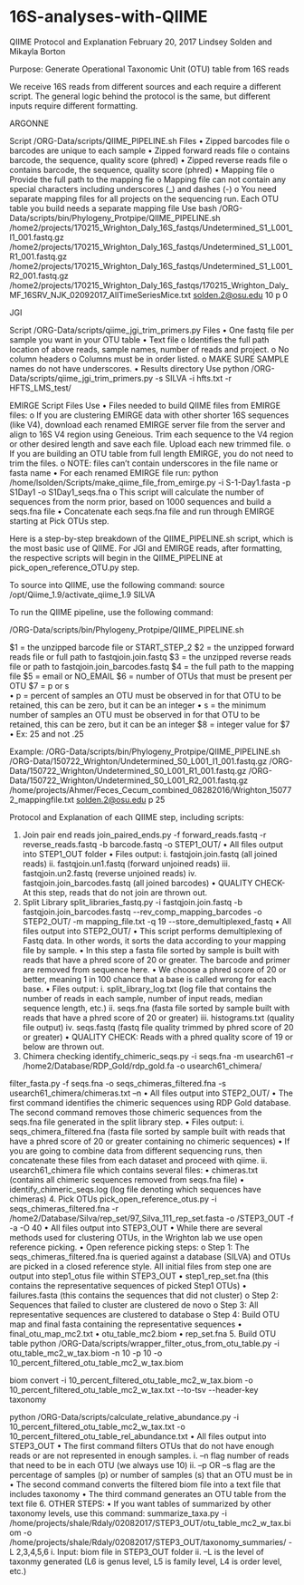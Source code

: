 # 16S-analyses-with-QIIME

QIIME Protocol and Explanation
February 20, 2017
Lindsey Solden and Mikayla Borton

Purpose: Generate Operational Taxonomic Unit (OTU) table from 16S reads 

We receive 16S reads from different sources and each require a different script. The general logic behind the protocol is the same, but different inputs require different formatting.

ARGONNE

Script /ORG-Data/scripts/QIIME_PIPELINE.sh
Files
•	Zipped barcodes file
o	barcodes are unique to each sample
•	Zipped forward reads file 
o	contains barcode, the sequence, quality score (phred)
•	Zipped reverse reads file 
o	contains barcode, the sequence, quality score (phred)
•	Mapping file 
o	Provide the full path to the mapping fie
o	Mapping file can not contain any special characters including underscores (_) and dashes (-)
o	You need separate mapping files for all projects on the sequencing run. Each OTU table you build needs a separate mapping file
Use
bash /ORG-Data/scripts/bin/Phylogeny_Protpipe/QIIME_PIPELINE.sh /home2/projects/170215_Wrighton_Daly_16S_fastqs/Undetermined_S1_L001_I1_001.fastq.gz /home2/projects/170215_Wrighton_Daly_16S_fastqs/Undetermined_S1_L001_R1_001.fastq.gz /home2/projects/170215_Wrighton_Daly_16S_fastqs/Undetermined_S1_L001_R2_001.fastq.gz /home2/projects/170215_Wrighton_Daly_16S_fastqs/170215_Wrighton_Daly_MF_16SRV_NJK_02092017_AllTimeSeriesMice.txt solden.2@osu.edu 10 p 0

JGI

Script /ORG-Data/scripts/qiime_jgi_trim_primers.py 
Files
•	One fastq file per sample you want in your OTU table
•	Text file 
o	Identifies the full path location of above reads, sample names, number of reads and project. 
o	No column headers
o	Columns must be in order listed. 
o	MAKE SURE SAMPLE names do not have underscores.
•	Results directory
Use 
python /ORG-Data/scripts/qiime_jgi_trim_primers.py -s SILVA -i hfts.txt -r HFTS_LMS_test/


EMIRGE
Script
Files
Use
•	Files needed to build QIIME files from EMIRGE files:
o	If you are clustering EMIRGE data with other shorter 16S sequences (like V4), download each renamed EMIRGE server file from the server and align to 16S V4 region using Geneious. Trim each sequence to the V4 region or other desired length and save each file. Upload each new trimmed file. 
o	If you are building an OTU table from full length EMIRGE, you do not need to trim the files.
o	NOTE: files can’t contain underscores in the file name or fasta name
•	For each renamed EMIRGE file run:
python /home/lsolden/Scripts/make_qiime_file_from_emirge.py -i S-1-Day1.fasta -p S1Day1 -o S1Day1_seqs.fna
o	This script will calculate the number of sequences from the norm prior, based on 1000 sequences and build a seqs.fna file
•	Concatenate each seqs.fna file and run through EMIRGE starting at Pick OTUs step.


Here is a step-by-step breakdown of the QIIME_PIPELINE.sh script, which is the most basic use of QIIME. For JGI and EMIRGE reads, after formatting, the respective scripts will begin in the QIIME_PIPELINE at pick_open_reference_OTU.py step.

To source into QIIME, use the following command:
source /opt/Qiime_1.9/activate_qiime_1.9 SILVA

To run the QIIME pipeline, use the following command:

/ORG-Data/scripts/bin/Phylogeny_Protpipe/QIIME_PIPELINE.sh 

$1 = the unzipped barcode file or START_STEP_2
	$2 = the unzipped forward reads file or full path to fastqjoin.join.fastq
   	$3 = the unzipped reverse reads file or path to fastqjoin.join_barcodes.fastq
	$4 = the full path to the mapping file 
   	$5 = email or NO_EMAIL
	$6 = number of OTUs that must be present per OTU
  	$7 = p or s  
•	p = percent of samples an OTU must be observed in for that OTU to be retained, this can be zero, but it can be an integer
•	s = the minimum number of samples an OTU must be observed in for that OTU to be retained, this can be zero, but it can be an integer
   	$8 = integer value for $7  
•	Ex: 25 and not .25

Example:
/ORG-Data/scripts/bin/Phylogeny_Protpipe/QIIME_PIPELINE.sh /ORG-Data/150722_Wrighton/Undetermined_S0_L001_I1_001.fastq.gz /ORG-Data/150722_Wrighton/Undetermined_S0_L001_R1_001.fastq.gz /ORG-Data/150722_Wrighton/Undetermined_S0_L001_R2_001.fastq.gz
/home/projects/Ahmer/Feces_Cecum_combined_08282016/Wrighton_150772_mappingfile.txt solden.2@osu.edu p 25

Protocol and Explanation of each QIIME step, including scripts:
1.	Join pair end reads 
join_paired_ends.py -f forward_reads.fastq -r reverse_reads.fastq -b barcode.fastq -o STEP1_OUT/
•	All files output into STEP1_OUT folder
•	Files output:
i.	fastqjoin.join.fastq (all joined reads)
ii.	fastqjoin.un1.fastq (forward unjoined reads)
iii.	fastqjoin.un2.fastq (reverse unjoined reads)
iv.	fastqjoin.join_barcodes.fastq (all joined barcodes)
•	QUALITY CHECK- At this step, reads that do not join are thrown out.
2.	Split Library
split_libraries_fastq.py -i fastqjoin.join.fastq -b fastqjoin.join_barcodes.fastq --rev_comp_mapping_barcodes -o STEP2_OUT/ -m mapping_file.txt  -q 19 --store_demultiplexed_fastq
•	All files output into STEP2_OUT/
•	This script performs demultiplexing of Fastq data. In other words, it sorts the data according to your mapping file by sample. 
•	In this step a fasta file sorted by sample is built with reads that have a phred score of 20 or greater.  The barcode and primer are removed from sequence here.
•	We choose a phred score of 20 or better, meaning 1 in 100 chance that a base is called wrong for each base.
•	Files output:
i.	split_library_log.txt (log file that contains the number of reads in each sample, number of input reads, median sequence length, etc.)
ii.	seqs.fna (fasta file sorted by sample built with reads that have a phred score of 20 or greater)
iii.	histograms.txt (quality file output)
iv.	seqs.fastq (fastq file quality trimmed by phred score of 20 or greater)
•	QUALITY CHECK: Reads with a phred quality score of 19 or below are thrown out.
3.	Chimera checking
identify_chimeric_seqs.py -i seqs.fna -m usearch61 –r /home2/Database/RDP_Gold/rdp_gold.fa -o usearch61_chimera/

filter_fasta.py -f seqs.fna -o seqs_chimeras_filtered.fna -s usearch61_chimera/chimeras.txt –n
•	All files output into STEP2_OUT/
•	The first command identifies the chimeric sequences using RDP Gold database.  The second command removes those chimeric sequences from the seqs.fna file generated in the split library step.
•	Files output:
i.	seqs_chimera_filtered.fna (fasta file sorted by sample built with reads that have a phred score of 20 or greater containing no chimeric sequences)
•	If you are going to combine data from different sequencing runs, then concatenate these files from each dataset and proceed with qiime.
ii.	usearch61_chimera file which contains several files:
•	chimeras.txt (contains all chimeric sequences removed from seqs.fna file)
•	identify_chimeric_seqs.log (log file denoting which sequences have chimeras)
4.	Pick OTUs
pick_open_reference_otus.py -i  seqs_chimeras_filtered.fna -r /home2/Database/Silva/rep_set/97_Silva_111_rep_set.fasta -o /STEP3_OUT -f -a -O 40
•	All files output into STEP3_OUT
•	While there are several methods used for clustering OTUs, in the Wrighton lab we use open reference picking. 
•	Open reference picking steps:
o	Step 1: The seqs_chimeras_filtered.fna is queried against a database (SILVA) and OTUs are picked in a closed reference style. All initial files from step one are output into step1_otus file within STEP3_OUT
•	step1_rep_set.fna (this contains the representative sequences of picked Step1 OTUs)
•	failures.fasta (this contains the sequences that did not cluster)
o	Step 2: Sequences that failed to cluster are clustered de novo
o	Step 3: All representative sequences are clustered to database
o	Step 4: Build OTU map and final fasta containing the representative sequences
•	final_otu_map_mc2.txt 
•	otu_table_mc2.biom
•	rep_set.fna
5.	Build OTU table
python /ORG-Data/scripts/wrapper_filter_otus_from_otu_table.py -i otu_table_mc2_w_tax.biom -n 10 -p 10 -o 10_percent_filtered_otu_table_mc2_w_tax.biom

biom convert -i 10_percent_filtered_otu_table_mc2_w_tax.biom -o 10_percent_filtered_otu_table_mc2_w_tax.txt --to-tsv --header-key taxonomy

python /ORG-Data/scripts/calculate_relative_abundance.py -i 10_percent_filtered_otu_table_mc2_w_tax.txt -o 10_percent_filtered_otu_table_rel_abundance.txt
•	All files output into STEP3_OUT
•	The first command filters OTUs that do not have enough reads or are not represented in enough samples. 
i.	–n flag number of reads that need to be in each OTU (we always use 10)
ii.	–p OR –s flag are the percentage of samples (p) or number of samples (s) that an OTU must be in 
•	The second command converts the filtered biom file into a text file that includes taxonomy
•	The third command generates an OTU table from the text file 
6.	OTHER STEPS:
•	If you want tables of summarized by other taxonomy levels, use this command:
summarize_taxa.py -i /home/projects/shale/Rdaly/02082017/STEP3_OUT/otu_table_mc2_w_tax.biom -o /home/projects/shale/Rdaly/02082017/STEP3_OUT/taxonomy_summaries/ -L 2,3,4,5,6
i.	Input: biom file in STEP3_OUT folder
ii.	–L is the level of taxonmy generated (L6 is genus level, L5 is family level, L4 is order level, etc.)
